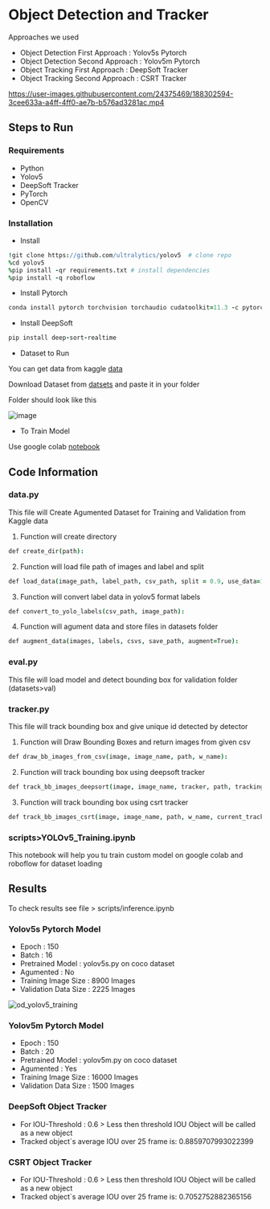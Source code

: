 # Object Detection and Tracker

Approaches we used

* Object Detection First Approach : Yolov5s Pytorch 
* Object Detection Second Approach : Yolov5m Pytorch 
* Object Tracking First Approach : DeepSoft Tracker 
* Object Tracking Second Approach : CSRT Tracker 


https://user-images.githubusercontent.com/24375469/188302594-3cee633a-a4ff-4ff0-ae7b-b576ad3281ac.mp4



## Steps to Run

### Requirements
 * Python
 * Yolov5
 * DeepSoft Tracker
 * PyTorch
 * OpenCV

### Installation

 * Install
```coffee
!git clone https://github.com/ultralytics/yolov5  # clone repo
%cd yolov5
%pip install -qr requirements.txt # install dependencies
%pip install -q roboflow
```

* Install Pytorch

```coffee
conda install pytorch torchvision torchaudio cudatoolkit=11.3 -c pytorch
```

* Install DeepSoft

```coffee
pip install deep-sort-realtime
```

* Dataset to Run

You can get data from kaggle [data](https://www.kaggle.com/datasets/alincijov/self-driving-cars)

Download Dataset from [datsets](https://1drv.ms/u/s!Ap4n1qGJ_Eu0gr8_Hotjglk9i1aNmQ?e=fWwhzu) and paste it in your folder

Folder should look like this

![image](https://user-images.githubusercontent.com/24375469/188274022-23dc0bbc-e2ba-445c-b70b-83ba1d836afc.png)

* To Train Model

Use google colab [notebook](https://colab.research.google.com/github/roboflow-ai/yolov5-custom-training-tutorial/blob/main/yolov5-custom-training.ipynb)

## Code Information

### data.py

This file will Create Agumented Dataset for Training and Validation from Kaggle data

1. Function will create directory 
```coffee
def create_dir(path):
```
2. Function will load file path of images and label and split 
```coffee
def load_data(image_path, label_path, csv_path, split = 0.9, use_data=1):
```

3. Function will convert label data in yolov5 format labels
```coffee
def convert_to_yolo_labels(csv_path, image_path):
```

4. Function will agument data and store files in datasets folder
```coffee
def augment_data(images, labels, csvs, save_path, augment=True):
```


### eval.py

This file will load model and detect bounding box for validation folder (datasets>val)

### tracker.py
This file will track bounding box and give unique id detected by detector 

1. Function will Draw Bounding Boxes and return images from given csv
```coffee
def draw_bb_images_from_csv(image, image_name, path, w_name):
```

2. Function will track bounding box using deepsoft tracker
```coffee
def track_bb_images_deepsort(image, image_name, tracker, path, tracking_id, w_name):
```

3. Function will track bounding box using csrt tracker
```coffee
def track_bb_images_csrt(image, image_name, path, w_name, current_tracker_list, previous_tracker_list):
```

### scripts>YOLOv5_Training.ipynb

This notebook will help you tu train custom model on google colab and roboflow for dataset loading

## Results

To check results see file > scripts/inference.ipynb

### Yolov5s Pytorch Model

- Epoch : 150
- Batch : 16
- Pretrained Model : yolov5s.py on coco dataset
- Agumented : No
- Training Image Size : 8900 Images
- Validation Data Size : 2225 Images

![od_yolov5_training](https://user-images.githubusercontent.com/24375469/188304093-f4ad672d-1c71-49ee-b95b-b7536396cb2a.png)


### Yolov5m Pytorch Model

- Epoch : 150
- Batch : 20
- Pretrained Model : yolov5m.py on coco dataset
- Agumented : Yes
- Training Image Size : 16000 Images
- Validation Data Size : 1500 Images

### DeepSoft Object Tracker
- For IOU-Threshold : 0.6 > Less then threshold IOU Object will be called as a new object
- Tracked object`s average IOU over 25 frame is: 0.8859707993022399
 

### CSRT Object Tracker
- For IOU-Threshold : 0.6 > Less then threshold IOU Object will be called as a new object
- Tracked object`s average IOU over 25 frame is: 0.7052752882365156
